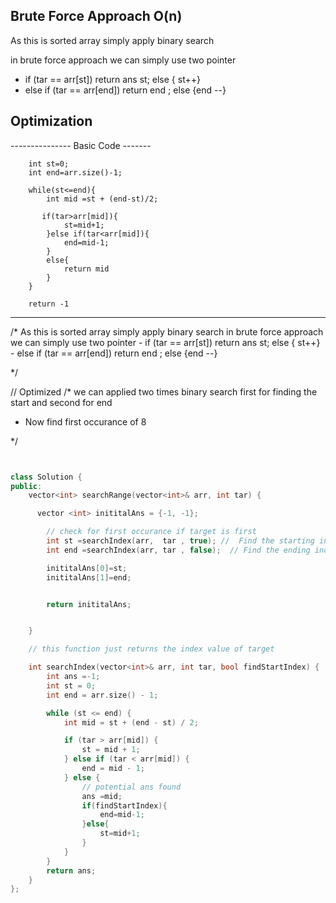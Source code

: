 ## Brute Force Approach O(n)


As this is sorted array simply apply binary search

in brute force approach we can simply use two pointer 

-   if (tar == arr[st]) return ans st; else { st++}
- else if (tar == arr[end]) return end ; else {end --}

## Optimization


--------------- Basic Code -------

        int st=0;
        int end=arr.size()-1;

        while(st<=end){
            int mid =st + (end-st)/2;

           if(tar>arr[mid]){
                st=mid+1;
            }else if(tar<arr[mid]){
                end=mid-1;
            }
            else{
                return mid
            }
        }

        return -1

--------------------------------

/*
    As this is sorted array simply apply binary search
    in brute force approach we can simply use two pointer
    -   if (tar == arr[st]) return ans st; else { st++}
    - else if (tar == arr[end]) return end ; else {end --}

 */

//  Optimized
/*  we can applied two times binary search
 first for finding the start and second for end

 - Now find first occurance of 8

 */

```cpp


class Solution {
public:
    vector<int> searchRange(vector<int>& arr, int tar) {

      vector <int> inititalAns = {-1, -1};

        // check for first occurance if target is first
        int st =searchIndex(arr,  tar , true); //  Find the starting index
        int end =searchIndex(arr, tar , false);  // Find the ending index

        inititalAns[0]=st;
        inititalAns[1]=end;


        return inititalAns;


    }

    // this function just returns the index value of target

    int searchIndex(vector<int>& arr, int tar, bool findStartIndex) {
        int ans =-1;
        int st = 0;
        int end = arr.size() - 1;

        while (st <= end) {
            int mid = st + (end - st) / 2;

            if (tar > arr[mid]) {
                st = mid + 1;
            } else if (tar < arr[mid]) {
                end = mid - 1;
            } else {
                // potential ans found
                ans =mid;
                if(findStartIndex){
                    end=mid-1;
                }else{
                    st=mid+1;
                }
            }
        }
        return ans;
    }
};

```
